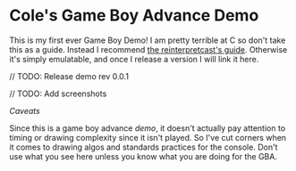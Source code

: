 # Cole's Game Boy Advance Demo

This is my first ever Game Boy Demo! I am pretty terrible at C so don't take this as a guide. Instead I recommend [the reinterpretcast's guide](https://www.reinterpretcast.com/writing-a-game-boy-advance-game). Otherwise it's simply emulatable, and once I release a version I will link it here.

// TODO: Release demo rev 0.0.1

// TODO: Add screenshots

_Caveats_

Since this is a game boy advance _demo_, it doesn't actually pay attention to timing or drawing complexity since it isn't played. So I've cut corners when it comes to drawing algos and standards practices for the console. Don't use what you see here unless you know what you are doing for the GBA.
